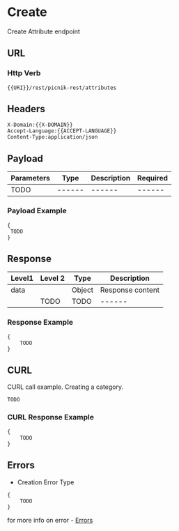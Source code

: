 # Create

Create Attribute endpoint

 ## URL
 ### Http Verb <Badge text="POST" vertical="middle"/>

```
{{URI}}/rest/picnik-rest/attributes
``` 

## Headers
```
X-Domain:{{X-DOMAIN}}
Accept-Language:{{ACCEPT-LANGUAGE}}
Content-Type:application/json
```
## Payload
| Parameters | Type | Description | Required | 
| ------ | ------ | ------ | ------ | 
| TODO | ------ | ------ | ------ | 

### Payload Example
```
{
 TODO
}
```

## Response
| Level1 | Level 2| Type | Description |
| ------ | ------ | ------ | ------ | 
| data ||Object| Response content|
|| TODO | TODO | ------ | ------ |

### Response Example
```
{
    TODO
}
```

## CURL
CURL call example. Creating a category.
```
TODO
```

### CURL Response Example
```
{
    TODO
}
```
## Errors
- Creation Error Type
```
{
    TODO
}
```
for more info on error - [Errors ](/1.0.0/errors.html) 
